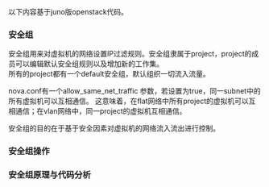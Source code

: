 以下内容基于juno版openstack代码。  
### 安全组     
安全组用来对虚拟机的网络设置IP过滤规则。安全组隶属于project，project的成员可以编辑默认安全组规则以及增加新的工作集。  
所有的project都有一个default安全组，默认组织一切流入流量。

nova.conf有一个allow_same_net_traffic 参数，若设置为true，同一subnet中的所有虚拟机可以互相通信。
这意味着，在flat网络中所有project的虚拟机可以互相通信；在vlan网络中，同一project的虚拟机互相通信。

安全组的目的在于基于安全因素对虚拟机的网络流入流出进行控制。
### 安全组操作  

### 安全组原理与代码分析    
